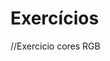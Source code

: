 # Exercícios
//Exercicio cores RGB
<!DOCTYPE html>
<html>
<head>
	<script type="application/javascript">
	function init()
	{
		var canvas = document.getElementById("canvas");
		if (canvas.getContext)
		{
			var ctx = canvas.getContext("2d");
			// Especifica uma cor em RGB
			ctx.fillStyle = "rgb(200, 0, 0 )" ;
			ctx.fillRect(300, 40, 100, 50);
		}

	}	
	</script>
</head>
<body onload="init();">
	<canvas id="canvas" width="500"> height="500"></canvas><br>

</body>
</html>
